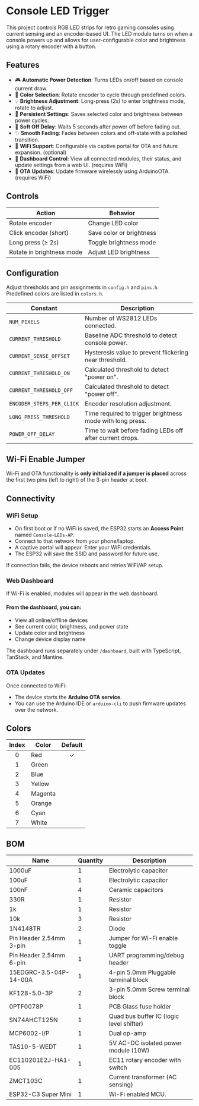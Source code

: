 # Console LED Trigger

This project controls RGB LED strips for retro gaming consoles using current sensing and an encoder-based UI. The LED module turns on when a console powers up and allows for user-configurable color and brightness using a rotary encoder with a button.

## Features

- 🎮 **Automatic Power Detection**: Turns LEDs on/off based on console current draw.
- 🌈 **Color Selection**: Rotate encoder to cycle through predefined colors.
- 💡 **Brightness Adjustment**: Long-press (2s) to enter brightness mode, rotate to adjust.
- 💾 **Persistent Settings**: Saves selected color and brightness between power cycles.
- 🌙 **Soft Off Delay**: Waits 5 seconds after power off before fading out.
- ✨ **Smooth Fading**: Fades between colors and off-state with a polished transition.
- 📶 **WiFi Support**: Configurable via captive portal for OTA and future expansion. (optional)
- 🧭 **Dashboard Control**: View all connected modules, their status, and update settings  from a web UI. (requires WiFi)
- 🔄 **OTA Updates**: Update firmware wirelessly using ArduinoOTA. (requires WiFi)

## Controls

| Action                    | Behavior                      |
|---------------------------|-------------------------------|
| Rotate encoder            | Change LED color              |
| Click encoder (short)     | Save color or brightness      |
| Long press (≥ 2s)         | Toggle brightness mode        |
| Rotate in brightness mode | Adjust LED brightness         |

## Configuration

Adjust thresholds and pin assignments in `config.h` and `pins.h`.  
Predefined colors are listed in `colors.h`.

| Constant                  | Description                                               |
|---------------------------|-----------------------------------------------------------|
| `NUM_PIXELS`              | Number of WS2812 LEDs connected.                          |
| `CURRENT_THRESHOLD`       | Baseline ADC threshold to detect console power.           |
| `CURRENT_SENSE_OFFSET`    | Hysteresis value to prevent flickering near threshold.    |
| `CURRENT_THRESHOLD_ON`    | Calculated threshold to detect "power on".                |
| `CURRENT_THRESHOLD_OFF`   | Calculated threshold to detect "power off".               |
| `ENCODER_STEPS_PER_CLICK` | Encoder resolution adjustment.                            |
| `LONG_PRESS_THRESHOLD`    | Time required to trigger brightness mode with long press. |
| `POWER_OFF_DELAY`         | Time to wait before fading LEDs off after current drops.  |

## Wi-Fi Enable Jumper
Wi-Fi and OTA functionality is **only initialized if a jumper is placed** across the first two pins (left to right) of the 3-pin header at boot.

## Connectivity

### WiFi Setup

- On first boot or if no WiFi is saved, the ESP32 starts an **Access Point** named `Console-LEDs-AP`.
- Connect to that network from your phone/laptop.
- A captive portal will appear. Enter your WiFi credentials.
- The ESP32 will save the SSID and password for future use.

If connection fails, the device reboots and retries WiFi/AP setup.

### Web Dashboard

If Wi-Fi is enabled, modules will appear in the web dashboard.

#### From the dashboard, you can:
- View all online/offline devices
- See current color, brightness, and power state
- Update color and brightness
- Change device display name

The dashboard runs separately under `/dashboard`, built with TypeScript, TanStack, and Mantine.

### OTA Updates

Once connected to WiFi:

- The device starts the **Arduino OTA service**.
- You can use the Arduino IDE or `arduino-cli` to push firmware updates over the network.

## Colors

| Index | Color   | Default |
|:-----:|---------|:-------:|
| 0     | Red     |    ✓    |
| 1     | Green   |         |
| 2     | Blue    |         |
| 3     | Yellow  |         |
| 4     | Magenta |         |
| 5     | Orange  |         |
| 6     | Cyan    |         |
| 7     | White   |         |

## BOM

| Name                    | Quantity | Description                                |
|-------------------------|----------|--------------------------------------------|
| 1000uF                  | 1        | Electrolytic capacitor                     |
| 100uF                   | 1        | Electrolytic capacitor                     |
| 100nF                   | 4        | Ceramic capacitors                         |
| 330R                    | 1        | Resistor                                   |
| 1k                      | 1        | Resistor                                   |
| 10k                     | 3        | Resistor                                   |
| 1N4148TR                | 2        | Diode                                      |
| Pin Header 2.54mm 3-pin | 1        | Jumper for Wi-Fi enable toggle             |
| Pin Header 2.54mm 6-pin | 1        | UART programming/debug header              |
| 15EDGRC-3.5-04P-14-00A  | 1        | 4-pin 5.0mm Pluggable terminal block       |
| KF128-5.0-3P            | 2        | 3-pin 5.0mm Screw terminal block           |
| 0PTF0078P               | 1        | PCB Glass fuse holder                      |
| SN74AHCT125N            | 1        | Quad bus buffer IC (logic level shifter)   |
| MCP6002-I/P             | 1        | Dual op-amp                                |
| TAS10-5-WEDT            | 1        | 5V AC-DC isolated power module (10W)       |
| EC110201E2J-HA1-005     | 1        | EC11 rotary encoder with switch            |
| ZMCT103C                | 1        | Current transformer (AC sensing)           |
| ESP32-C3 Super Mini     | 1        | Wi-Fi enabled MCU.                         |